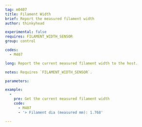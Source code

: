 ```yaml
---
tag: m0407
title: Filament Width
brief: Report the measured filament width
author: thinkyhead

experimental: false
requires: FILAMENT_WIDTH_SENSOR
group: control

codes:
  - M407

long: Report the current measured filament width to the host.

notes: Requires `FILAMENT_WIDTH_SENSOR`.

parameters:

example:
  -
    pre: Get the current measured filament width
    code:
      - M407
      - '> Filament dia (measured mm): 1.768'

---
```

